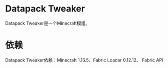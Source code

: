 # Datapack Tweaker
Datapack Tweaker是一个Minecraft模组。

# 依赖
Datapack Tweaker依赖：Minecraft 1.16.5、Fabric Loader 0.12.12、
Fabric API
